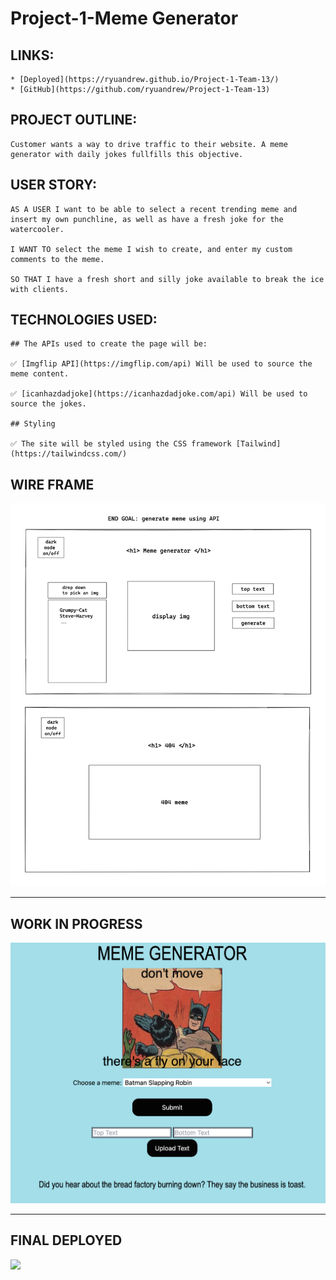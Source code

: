 # Project-1-Meme Generator

## LINKS:
```
* [Deployed](https://ryuandrew.github.io/Project-1-Team-13/)
* [GitHub](https://github.com/ryuandrew/Project-1-Team-13)
```


## PROJECT OUTLINE:
```
Customer wants a way to drive traffic to their website. A meme generator with daily jokes fullfills this objective.
```


## USER STORY:
```
AS A USER I want to be able to select a recent trending meme and insert my own punchline, as well as have a fresh joke for the watercooler.

I WANT TO select the meme I wish to create, and enter my custom comments to the meme.

SO THAT I have a fresh short and silly joke available to break the ice with clients.
```


## TECHNOLOGIES USED: 
```
## The APIs used to create the page will be:

✅ [Imgflip API](https://imgflip.com/api) Will be used to source the meme content.

✅ [icanhazdadjoke](https://icanhazdadjoke.com/api) Will be used to source the jokes.

## Styling

✅ The site will be styled using the CSS framework [Tailwind](https://tailwindcss.com/)
```


## WIRE FRAME
![](./img/Wire-Frame.png)

---

## WORK IN PROGRESS
![](./img/Working-Progress.png)

---

## FINAL DEPLOYED
![](./img/MEME%20GENERATOR.gif)